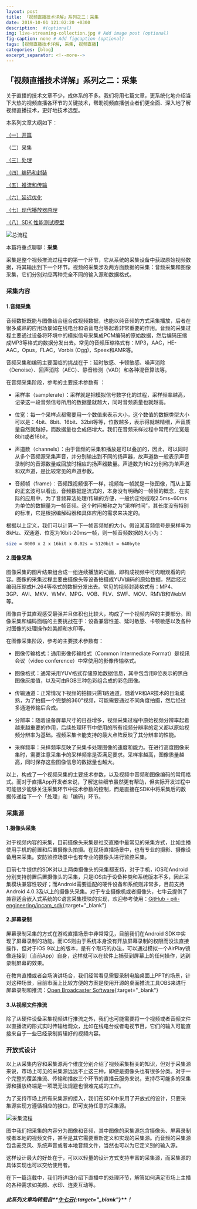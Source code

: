 ```yaml
---
layout: post
title: 「视频直播技术详解」系列之二：采集
date: 2019-10-01 121:02:20 +0300
description:  #(optional)
img: live-streaming-collection.jpg # Add image post (optional)
fig-caption: none # Add figcaption (optional)
tags: [视频直播技术详解, 采集, 视频直播]
categories: [blog]
excerpt_separator: <!--more-->
---
```


## **「视频直播技术详解」系列之二：采集**

关于直播的技术文章不少，成体系的不多。我们将用七篇文章，更系统化地介绍当下大热的视频直播各环节的关键技术<!--more-->，帮助视频直播创业者们更全面、深入地了解视频直播技术，更好地技术选型。

本系列文章大纲如下：

[（一）开篇](https://wowfrank.github.io/live-streaming-opening/)

（二）采集

[（三）处理](https://wowfrank.github.io/live-streaming-proceed/)

[（四）编码和封装](https://wowfrank.github.io/live-streaming-code-and-encapsulation/)

[（五）推流和传输](https://wowfrank.github.io/live-streaming-push-and-transport/)

[（六）延迟优化](https://wowfrank.github.io/live-streaming-optimize-latency/)

[（七）现代播放器原理](https://wowfrank.github.io/live-streaming-theory-of-modern-player/)

[（八）SDK 性能测试模型](https://wowfrank.github.io/live-streaming-model-of-sdk-testing/)

![总流程]({{site.baseurl}}/assets/img/live-streaming-collection-1.jpeg)

本篇将重点聊聊：**采集**

采集是整个视频推流过程中的第一个环节，它从系统的采集设备中获取原始视频数据，将其输出到下一个环节。视频的采集涉及两方面数据的采集：音频采集和图像采集，它们分别对应两种完全不同的输入源和数据格式。

### **采集内容**

#### **1.音频采集**

音频数据既能与图像结合组合成视频数据，也能以纯音频的方式采集播放，后者在很多成熟的应用场景如在线电台和语音电台等起着非常重要的作用。音频的采集过程主要通过设备将环境中的模拟信号采集成PCM编码的原始数据，然后编码压缩成MP3等格式的数据分发出去。常见的音频压缩格式有：MP3，AAC，HE-AAC，Opus，FLAC，Vorbis (Ogg)，Speex和AMR等。

音频采集和编码主要面临的挑战在于：延时敏感、卡顿敏感、噪声消除（Denoise）、回声消除（AEC）、静音检测（VAD）和各种混音算法等。

在音频采集阶段，参考的主要技术参数有 ：

* 采样率（samplerate）：采样就是把模拟信号数字化的过程，采样频率越高，记录这一段音频信号所用的数据量就越大，同时音频质量也就越高。

* 位宽：每一个采样点都需要用一个数值来表示大小，这个数值的数据类型大小可以是：4bit、8bit、16bit、32bit等等，位数越多，表示得就越精细，声音质量自然就越好，而数据量也会成倍增大。我们在音频采样过程中常用的位宽是8bit或者16bit。

* 声道数（channels）：由于音频的采集和播放是可以叠加的，因此，可以同时从多个音频源采集声音，并分别输出到不同的扬声器，故声道数一般表示声音录制时的音源数量或回放时相应的扬声器数量。声道数为1和2分别称为单声道和双声道，是比较常见的声道参数。

* 音频帧（frame）：音频跟视频很不一样，视频每一帧就是一张图像，而从上面的正玄波可以看出，音频数据是流式的，本身没有明确的一帧帧的概念，在实际的应用中，为了音频算法处理/传输的方便，一般约定俗成取2.5ms~60ms为单位的数据量为一帧音频。这个时间被称之为“采样时间”，其长度没有特别的标准，它是根据编解码器和具体应用的需求来决定的。

根据以上定义，我们可以计算一下一帧音频帧的大小。假设某音频信号是采样率为8kHz、双通道、位宽为16bit-20ms一帧，则一帧音频数据的大小为：

```bash
size = 8000 x 2 x 16bit x 0.02s = 5120bit = 640byte
```

#### **2.图像采集**

图像采集的图片结果组合成一组连续播放的动画，即构成视频中可肉眼观看的内容。图像的采集过程主要由摄像头等设备拍摄成YUV编码的原始数据，然后经过编码压缩成H.264等格式的数据分发出去。常见的视频封装格式有：MP4、3GP、AVI、MKV、WMV、MPG、VOB、FLV、SWF、MOV、RMVB和WebM等。

图像由于其直观感受最强并且体积也比较大，构成了一个视频内容的主要部分。图像采集和编码面临的主要挑战在于：设备兼容性差、延时敏感、卡顿敏感以及各种对图像的处理操作如美颜和水印等。

在图像采集阶段，参考的主要技术参数有：

* 图像传输格式：通用影像传输格式（Common Intermediate Format）是视讯会议（video conference）中常使用的影像传输格式。

* 图像格式：通常采用YUV格式存储原始数据信息，其中包含用8位表示的黑白图像灰度值，以及可由RGB三种色彩组合成的彩色图像。

* 传输通道：正常情况下视频的拍摄只需1路通道，随着VR和AR技术的日渐成熟，为了拍摄一个完整的360°视频，可能需要通过不同角度拍摄，然后经过多通道传输后合成。

* 分辨率：随着设备屏幕尺寸的日益增多，视频采集过程中原始视频分辨率起着越来越重要的作用，后续处理环节中使用的所有视频分辨率的定义都以原始视频分辨率为基础。视频采集卡能支持的最大点阵反映了其分辨率的性能。

* 采样频率：采样频率反映了采集卡处理图像的速度和能力。在进行高度图像采集时，需要注意采集卡的采样频率是否满足要求。采样率越高，图像质量越高，同时保存这些图像信息的数据量也越大。

以上，构成了一个视频采集的主要技术参数，以及视频中音频和图像编码的常用格式。而对于直播App开发者来说，了解这些细节虽然更有帮助，但实际开发过程中可能很少能够关注采集环节中技术参数的控制，而是直接在SDK中将采集后的数据传递给下一个「处理」和「编码」环节。


### **采集源**

#### **1.摄像头采集**

对于视频内容的采集，目前摄像头采集是社交直播中最常见的采集方式，比如主播使用手机的前置和后置摄像头拍摄。在现场直播场景中，也有专业的摄影、摄像设备用来采集。安防监控场景中也有专业的摄像头进行监控采集。

目前七牛提供的SDK对以上两类摄像头的采集都支持，对于手机，iOS和Android分别支持前置后置摄像头的采集，只是iOS由于设备种类和系统版本不多，因此采集模块兼容性较好；而Android需要适配的硬件设备和系统则非常多，目前支持Android 4.0.3及以上的摄像头采集。对于专业摄像机或者摄像头，七牛云提供了兼容适合嵌入式系统的C语言采集模块的实现，欢迎参考使用：[GitHub - pili-engineering/ipcam_sdk](https://link.zhihu.com/?target=https%3A//github.com/pili-engineering/ipcam_sdk){:target="_blank"}

#### **2.屏幕录制**

屏幕录制采集的方式在游戏直播场景中非常常见，目前我们在Android SDK中实现了屏幕录制的功能。而iOS则由于系统本身没有开放屏幕录制的权限而没法直接操作，但对于iOS 9以上的版本，是有个取巧的办法，可以通过模拟一个AirPlay镜像连接到（当前App）自身，这样就可以在软件上捕获到屏幕上的任何操作，达到录制屏幕的效果。

在教育直播或者会场演讲场合，我们经常看见需要录制电脑桌面上PPT的场景，针对这种场景，目前市面上比较方便的方案是使用开源的桌面推流工具OBS来进行屏幕录制和推流：[Open Broadcaster Software](https://link.zhihu.com/?target=https%3A//obsproject.com/){:target="_blank"}

#### **3.从视频文件推流**

除了从硬件设备采集视频进行推流之外，我们也可能需要将一个视频或者音频文件以直播流的形式实时传输给观众，比如在线电台或者电视节目，它们的输入可能直接来自于一些已经录制剪辑好的视频内容。


### **开放式设计**

以上从采集内容和采集源两个维度分别介绍了视频采集相关的知识，但对于采集源来说，市场上可见的采集源远远不止这三种，即便是摄像头也有很多分类。对于一个完整的覆盖推流、传输和播放三个环节的直播云服务来说，支持尽可能多的采集源和播放终端是一项既无法规避也很难完成的工作。

为了支持市场上所有采集源的接入，我们在SDK中采用了开放式的设计，只要采集源实现方遵循相应的接口，即可支持任意的采集源。

![采集流程]({{site.baseurl}}/assets/img/live-streaming-collection-2.jpeg)

图中我们把采集的内容分为图像和音频，其中图像的采集源包含摄像头、屏幕录制或者本地的视频文件，甚至是其它需要重新定义和实现的采集源。而音频的采集源包含麦克风、系统声音或者本地音频文件，当然也可以为它定义别的输入源。

这样设计最大的好处在于，可以以轻量的设计方式支持丰富的采集源，而采集源的具体实现也可以交给使用者。

在下一篇连载中，我们将详细介绍下直播中的处理环节，解答如何满足市场上主播的各种需求如美颜、水印、连麦互动等。

##### 此系列文章均转载自**[牛七云](https://www.qiniu.com/){:target="_blank"}**！